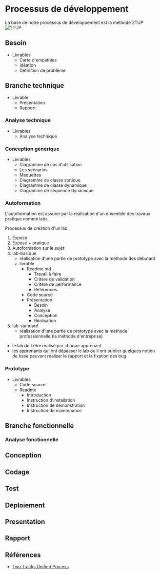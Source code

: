 # Processus de développement 

La base de notre processus de développement est la méthode 2TUP
![2TUP](2tup.png)

## Besoin

- Livrables
  - Carte d'empathies
  - Idéation
  - Définition de problème

## Branche technique

- Livrable 
  - Présentation
  - Rapport

### Analyse technique
- Livrables
  - Analyse technique

### Conception générique
- Livrables
  - Diagramme de cas d'utilisation
  - Les scénarios
  - Maquettes
  - Diagramme de classe statique
  - Diagramme de classe dynamique
  - Diagramme de séquence dynamique

### Autoformation
L'autoformation est assurer par la réalisation d'un ensemble des travaux pratique nommé labs.

Processus de création d'un lab 
1. Exposé 
2. Exposé + pratique
3. Autoformation sur le sujet
4. lab-basique
   - réalisation d'une partie de prototype avec la méthode des débutant 
   - livrable 
     - Readme.md 
       - Travail à faire
       - Critère de validation
       - Critère de performance
       - Références
     - Code source 
     - Présentation
       - Besoin
       - Analyse 
       - Conception
       - Réalisation
5. lab-standard
   - réalisation d'une partie de prototype avec la méthode professionnelle (la méthode d'entreprise)

- le lab doit être réalisé par chaque apprenant
- les apprenants qui ont dépasser le lab ou il ont oublier quelques notion de base peuvent réaliser le rapport et la fixation des bug

### Prototype

- Livrables
  - Code source 
  - Readme
    - Introduction
    - Instruction d'installation
    - Instruction de démonstration
    - Instruction de maintenance
  
## Branche fonctionnelle

### Analyse fonctionnelle

## Conception

## Codage

## Test

## Déploiement

## Presentation

## Rapport

## Références
- [Two Tracks Unified Process](https://fr.wikipedia.org/wiki/Two_Tracks_Unified_Process)